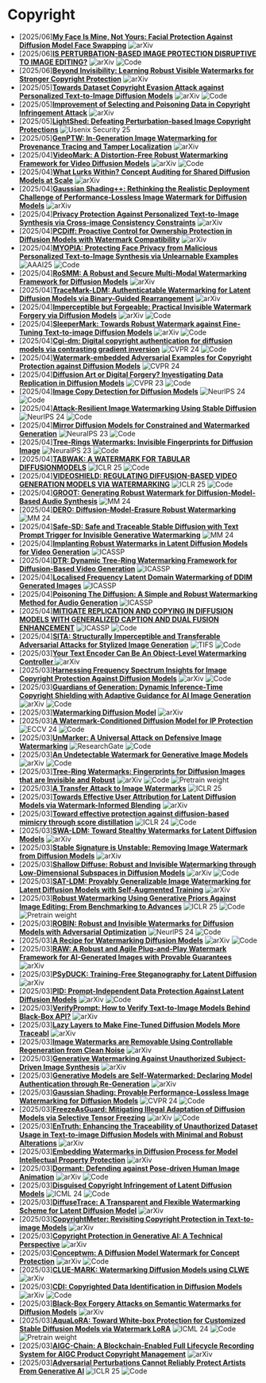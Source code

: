 # Copyright
- [2025/06]**[My Face Is Mine, Not Yours: Facial Protection Against Diffusion Model Face Swapping](https://arxiv.org/abs/2505.15336)** ![arXiv](https://img.shields.io/badge/arXiv-blue)
- [2025/06]**[IS PERTURBATION-BASED IMAGE PROTECTION DISRUPTIVE TO IMAGE EDITING?](https://arxiv.org/abs/2506.04394)** ![arXiv](https://img.shields.io/badge/arXiv-blue) ![Code](https://img.shields.io/badge/Code-violet)
- [2025/06]**[Beyond Invisibility: Learning Robust Visible Watermarks for Stronger Copyright Protection](https://arxiv.org/abs/2506.02665)** ![arXiv](https://img.shields.io/badge/arXiv-blue) 
- [2025/05]**[Towards Dataset Copyright Evasion Attack against Personalized Text-to-Image Diffusion Models](https://arxiv.org/abs/2505.02824)** ![arXiv](https://img.shields.io/badge/arXiv-blue) ![Code](https://img.shields.io/badge/Code-violet)
- [2025/05]**[Improvement of Selecting and Poisoning Data in Copyright Infringement Attack](https://cvpr25-advml.github.io/short_paper/15_Improvement_of_Selecting_a.pdf)** ![arXiv](https://img.shields.io/badge/arXiv-blue)
- [2025/05]**[LightShed: Defeating Perturbation-based Image Copyright Protections](https://www.usenix.org/system/files/conference/usenixsecurity25/sec25cycle1-prepub-1371-foerster.pdf)** ![Usenix Security 25](https://img.shields.io/badge/Usenix%20Security%2025-blue)
- [2025/05]**[GenPTW: In-Generation Image Watermarking for Provenance Tracing and Tamper Localization](https://arxiv.org/abs/2504.19567)** ![arXiv](https://img.shields.io/badge/arXiv-blue)
- [2025/04]**[VideoMark: A Distortion-Free Robust Watermarking Framework for Video Diffusion Models](https://arxiv.org/abs/2504.16359)** ![arXiv](https://img.shields.io/badge/arXiv-blue) ![Code](https://img.shields.io/badge/Code-violet)
- [2025/04]**[What Lurks Within? Concept Auditing for Shared Diffusion Models at Scale](https://arxiv.org/abs/2504.14815)** ![arXiv](https://img.shields.io/badge/arXiv-blue)
- [2025/04]**[Gaussian Shading++: Rethinking the Realistic Deployment Challenge of Performance-Lossless Image Watermark for Diffusion Models](https://arxiv.org/abs/2504.15026)** ![arXiv](https://img.shields.io/badge/arXiv-blue)
- [2025/04]**[Privacy Protection Against Personalized Text-to-Image Synthesis via Cross-image Consistency Constraints](https://arxiv.org/abs/2504.12747)** ![arXiv](https://img.shields.io/badge/arXiv-blue)
- [2025/04]**[PCDiff: Proactive Control for Ownership Protection in Diffusion Models with Watermark Compatibility](https://arxiv.org/abs/2504.11774)** ![arXiv](https://img.shields.io/badge/arXiv-blue)
- [2025/04]**[MYOPIA: Protecting Face Privacy from Malicious Personalized Text-to-Image Synthesis via Unlearnable Examples](https://ojs.aaai.org/index.php/AAAI/article/view/32075)** ![AAAI25](https://img.shields.io/badge/AAAI25-blue) ![Code](https://img.shields.io/badge/Code-violet)
- [2025/04]**[RoSMM: A Robust and Secure Multi-Modal Watermarking Framework for Diffusion Models](https://arxiv.org/abs/2504.02640)** ![arXiv](https://img.shields.io/badge/arXiv-blue)
- [2025/04]**[TraceMark-LDM: Authenticatable Watermarking for Latent Diffusion Models via Binary-Guided Rearrangement](https://arxiv.org/abs/2503.23332)** ![arXiv](https://img.shields.io/badge/arXiv-blue)
- [2025/04]**[Imperceptible but Forgeable: Practical Invisible Watermark Forgery via Diffusion Models](https://arxiv.org/abs/2503.22330)** ![arXiv](https://img.shields.io/badge/arXiv-blue) ![Code](https://img.shields.io/badge/Code-violet) 
- [2025/04]**[SleeperMark: Towards Robust Watermark against Fine-Tuning Text-to-image Diffusion Models](https://arxiv.org/abs/2412.04852)** ![arXiv](https://img.shields.io/badge/arXiv-blue) ![Code](https://img.shields.io/badge/Code-violet)
- [2025/04]**[Cgi-dm: Digital copyright authentication for diffusion models via contrasting gradient inversion](https://www.computer.org/csdl/proceedings-article/cvpr/2024/530000k812/20hMl4dBTEc)** ![CVPR 24](https://img.shields.io/badge/CVPR%2024-blue) ![Code](https://img.shields.io/badge/Code-violet)
- [2025/04]**[Watermark-embedded Adversarial Examples for Copyright Protection against Diffusion Models](https://openaccess.thecvf.com/content/CVPR2024/html/Zhu_Watermark-embedded_Adversarial_Examples_for_Copyright_Protection_against_Diffusion_Models_CVPR_2024_paper.html)** ![CVPR 24](https://img.shields.io/badge/CVPR%2024-blue)
- [2025/04]**[Diffusion Art or Digital Forgery? Investigating Data Replication in Diffusion Models](https://openaccess.thecvf.com/content/CVPR2023/html/Somepalli_Diffusion_Art_or_Digital_Forgery_Investigating_Data_Replication_in_Diffusion_CVPR_2023_paper.html)** ![CVPR 23](https://img.shields.io/badge/CVPR%2023-blue) ![Code](https://img.shields.io/badge/Code-violet)
- [2025/04]**[Image Copy Detection for Diffusion Models](https://proceedings.neurips.cc/paper_files/paper/2024/hash/1a000ee0f122d0bbd3edb9bf55170ea3-Abstract-Conference.html)** ![NeurlPS 24](https://img.shields.io/badge/NeuraIPS%2024-blue) ![Code](https://img.shields.io/badge/Code-violet)
- [2025/04]**[Attack-Resilient Image Watermarking Using Stable Diffusion](https://proceedings.neurips.cc/paper_files/paper/2024/hash/43d33182360378d5c8e69dd706c24f2f-Abstract-Conference.html)** ![NeurlPS 24](https://img.shields.io/badge/NeuraIPS%2024-blue) ![Code](https://img.shields.io/badge/Code-violet)
- [2025/04]**[Mirror Diffusion Models for Constrained and Watermarked Generation](https://proceedings.neurips.cc/paper_files/paper/2023/hash/85f5c7372625d1e0df0e3996f85062d6-Abstract-Conference.html)** ![NeuraIPS 23](https://img.shields.io/badge/NeuraIPS%2023-blue) ![Code](https://img.shields.io/badge/Code-violet)
- [2025/04]**[Tree-Rings Watermarks: Invisible Fingerprints for Diffusion Image](https://proceedings.neurips.cc/paper_files/paper/2023/hash/b54d1757c190ba20dbc4f9e4a2f54149-Abstract-Conference.html)** ![NeuraIPS 23](https://img.shields.io/badge/NeuraIPS%2023-blue) ![Code](https://img.shields.io/badge/Code-violet)
- [2025/04]**[TABWAK: A WATERMARK FOR TABULAR DIFFUSIONMODELS](https://openreview.net/forum?id=71pur4y8gs)** ![ICLR 25](https://img.shields.io/badge/ICLR%2025-blue) ![Code](https://img.shields.io/badge/Code-violet)
- [2025/04]**[VIDEOSHIELD: REGULATING DIFFUSION-BASED VIDEO GENERATION MODELS VIA WATERMARKING](https://arxiv.org/abs/2501.14195)** ![ICLR 25](https://img.shields.io/badge/ICLR%2025-blue) ![Code](https://img.shields.io/badge/Code-violet)
- [2025/04]**[GROOT: Generating Robust Watermark for Diffusion-Model-Based Audio Synthesis](https://dl.acm.org/doi/abs/10.1145/3664647.3680596)** ![MM 24](https://img.shields.io/badge/MM%2024-blue)
- [2025/04]**[DERO: Diffusion-Model-Erasure Robust Watermarking](https://dl.acm.org/doi/abs/10.1145/3664647.3681220)** ![MM 24](https://img.shields.io/badge/MM%2024-blue)
- [2025/04]**[Safe-SD: Safe and Traceable Stable Diffusion with Text Prompt Trigger for Invisible Generative Watermarking](https://dl.acm.org/doi/abs/10.1145/3664647.3681418)** ![MM 24](https://img.shields.io/badge/MM%2024-blue)
- [2025/04]**[Implanting Robust Watermarks in Latent Diffusion Models for Video Generation](https://ieeexplore.ieee.org/abstract/document/10888991)** ![ICASSP](https://img.shields.io/badge/ICASSP-blue)
- [2025/04]**[DTR: Dynamic Tree-Ring Watermarking Framework for Diffusion-Based Video Generation](https://ieeexplore.ieee.org/abstract/document/10888152)** ![ICASSP](https://img.shields.io/badge/ICASSP-blue)
- [2025/04]**[Localised Frequency Latent Domain Watermarking of DDIM Generated Images](https://ieeexplore.ieee.org/abstract/document/10890047)** ![ICASSP](https://img.shields.io/badge/ICASSP-blue)
- [2025/04]**[Poisoning The Diffusion: A Simple and Robust Watermarking Method for Audio Generation](https://ieeexplore.ieee.org/abstract/document/10889187)** ![ICASSP](https://img.shields.io/badge/ICASSP-blue)
- [2025/04]**[MITIGATE REPLICATION AND COPYING IN DIFFUSION MODELS WITH GENERALIZED CAPTION AND DUAL FUSION ENHANCEMENT](https://ieeexplore.ieee.org/abstract/document/10446820)** ![ICASSP](https://img.shields.io/badge/ICASSP-blue) ![Code](https://img.shields.io/badge/Code-violet)
- [2025/04]**[SITA: Structurally Imperceptible and Transferable Adversarial Attacks for Stylized Image Generation](https://ieeexplore.ieee.org/abstract/document/10943240)** ![TIFS](https://img.shields.io/badge/TIFS-blue) ![Code](https://img.shields.io/badge/Code-violet)
- [2025/03]**[Your Text Encoder Can Be An Object-Level Watermarking Controller
](https://arxiv.org/abs/2503.11945)** ![arXiv](https://img.shields.io/badge/arXiv-blue)
- [2025/03]**[Harnessing Frequency Spectrum Insights for Image Copyright Protection Against Diffusion Models](https://arxiv.org/abs/2503.11071)** ![arXiv](https://img.shields.io/badge/arXiv-blue) ![Code](https://img.shields.io/badge/Code-violet)
- [2025/03]**[Guardians of Generation: Dynamic Inference-Time Copyright Shielding with Adaptive Guidance for AI Image Generation
](https://arxiv.org/abs/2503.16171)** ![arXiv](https://img.shields.io/badge/arXiv-blue)  ![Code](https://img.shields.io/badge/Code-violet)
- [2025/03]**[Watermarking Diffusion Model](https://arxiv.org/abs/2305.12502)** ![arXiv](https://img.shields.io/badge/arXiv-blue)
- [2025/03]**[A Watermark-Conditioned Diffusion Model for IP Protection](https://link.springer.com/chapter/10.1007/978-3-031-72890-7_7)** ![ECCV 24](https://img.shields.io/badge/ECCV%2024-blue) ![Code](https://img.shields.io/badge/Code-violet)
- [2025/03]**[UnMarker: A Universal Attack on Defensive Image Watermarking](https://www.researchgate.net/profile/Andre-Kassis/publication/387126583_UnMarker_A_Universal_Attack_on_Defensive_Image_Watermarking/links/67613ac5e9b25e24af5c872b/UnMarker-A-Universal-Attack-on-Defensive-Image-Watermarking.pdf)** ![ResearchGate](https://img.shields.io/badge/ResearchGate-blue) ![Code](https://img.shields.io/badge/Code-violet)
- [2025/03]**[An Undetectable Watermark for Generative Image Models](https://arxiv.org/abs/2410.07369)** ![arXiv](https://img.shields.io/badge/arXiv-blue) ![Code](https://img.shields.io/badge/Code-violet)
- [2025/03]**[Tree-Ring Watermarks: Fingerprints for Diffusion Images that are Invisible and Robust](https://arxiv.org/abs/2305.20030)** ![arXiv](https://img.shields.io/badge/arXiv-blue) ![Code](https://img.shields.io/badge/Code-violet) ![Pretrain weight](https://img.shields.io/badge/Pretrain%20weight-important)
- [2025/03]**[A Transfer Attack to Image Watermarks](https://arxiv.org/abs/2403.15365)** ![ICLR 25](https://img.shields.io/badge/ICLR%2025-blue)
- [2025/03]**[Towards Effective User Attribution for Latent Diffusion Models via Watermark-Informed Blending](https://arxiv.org/abs/2409.10958)** ![arXiv](https://img.shields.io/badge/arXiv-blue)
- [2025/03]**[Toward effective protection against diffusion-based mimicry through score distillation](https://openreview.net/forum?id=NzxCMe88HX)** ![ICLR 24](https://img.shields.io/badge/ICLR%2024-blue) ![Code](https://img.shields.io/badge/Code-violet)
- [2025/03]**[SWA-LDM: Toward Stealthy Watermarks for Latent Diffusion Models](https://arxiv.org/abs/2502.10495)** ![arXiv](https://img.shields.io/badge/arXiv-blue)
- [2025/03]**[Stable Signature is Unstable: Removing Image Watermark from Diffusion Models](https://arxiv.org/abs/2405.07145)** ![arXiv](https://img.shields.io/badge/arXiv-blue)
- [2025/03]**[Shallow Diffuse: Robust and Invisible Watermarking through Low-Dimensional Subspaces in Diffusion Models](https://arxiv.org/abs/2410.21088)** ![arXiv](https://img.shields.io/badge/arXiv-blue) ![Code](https://img.shields.io/badge/Code-violet)
- [2025/03]**[SAT-LDM: Provably Generalizable Image Watermarking for Latent Diffusion Models with Self-Augmented Training](https://arxiv.org/abs/2501.00463)** ![arXiv](https://img.shields.io/badge/arXiv-blue)
- [2025/03]**[Robust Watermarking Using Generative Priors Against Image Editing: From Benchmarking to Advances](https://arxiv.org/abs/2410.18775)** ![ICLR 25](https://img.shields.io/badge/ICLR%2025-blue) ![Code](https://img.shields.io/badge/Code-violet) ![Pretrain weight](https://img.shields.io/badge/Pretrain%20weight-important)
- [2025/03]**[ROBIN: Robust and Invisible Watermarks for Diffusion Models with Adversarial Optimization](https://proceedings.neurips.cc/paper_files/paper/2024/hash/073c8584ef86bee26fe9d639ec648e28-Abstract-Conference.html)** ![NeurlPS 24](https://img.shields.io/badge/NeuraIPS%2024-blue) ![Code](https://img.shields.io/badge/Code-violet)
- [2025/03]**[A Recipe for Watermarking Diffusion Models](https://arxiv.org/abs/2303.10137)** ![arXiv](https://img.shields.io/badge/arXiv-blue) ![Code](https://img.shields.io/badge/Code-violet)
- [2025/03]**[RAW: A Robust and Agile Plug-and-Play Watermark Framework for AI-Generated Images with Provable Guarantees](https://arxiv.org/abs/2403.18774)** ![arXiv](https://img.shields.io/badge/arXiv-blue)
- [2025/03]**[PSyDUCK: Training-Free Steganography for Latent Diffusion](https://arxiv.org/abs/2501.19172)** ![arXiv](https://img.shields.io/badge/arXiv-blue)
- [2025/03]**[PID: Prompt-Independent Data Protection Against Latent Diffusion Models](https://arxiv.org/abs/2406.15305)** ![arXiv](https://img.shields.io/badge/arXiv-blue) ![Code](https://img.shields.io/badge/Code-violet)
- [2025/03]**[VerifyPrompt: How to Verify Text-to-Image Models Behind Black-Box API?](https://arxiv.org/abs/2410.22725)** ![arXiv](https://img.shields.io/badge/arXiv-blue)
- [2025/03]**[Lazy Layers to Make Fine-Tuned Diffusion Models More Traceabl](https://arxiv.org/abs/2405.00466)** ![arXiv](https://img.shields.io/badge/arXiv-blue)
- [2025/03]**[Image Watermarks are Removable Using Controllable Regeneration from Clean Noise](https://arxiv.org/abs/2410.05470)** ![arXiv](https://img.shields.io/badge/arXiv-blue)
- [2025/03]**[Generative Watermarking Against Unauthorized Subject-Driven Image Synthesis](https://arxiv.org/abs/2306.07754)** ![arXiv](https://img.shields.io/badge/arXiv-blue)
- [2025/03]**[Generative Models are Self-Watermarked: Declaring Model Authentication through Re-Generation](https://arxiv.org/abs/2402.16889)** ![arXiv](https://img.shields.io/badge/arXiv-blue)
- [2025/03]**[Gaussian Shading: Provable Performance-Lossless Image Watermarking for Diffusion Models](https://openaccess.thecvf.com/content/CVPR2024/html/Yang_Gaussian_Shading_Provable_Performance-Lossless_Image_Watermarking_for_Diffusion_Models_CVPR_2024_paper.html)** ![CVPR 24](https://img.shields.io/badge/CVPR%2024-blue) ![Code](https://img.shields.io/badge/Code-violet)
- [2025/03]**[FreezeAsGuard: Mitigating Illegal Adaptation of Diffusion Models via Selective Tensor Freezing](https://arxiv.org/abs/2405.17472)** ![arXiv](https://img.shields.io/badge/arXiv-blue) ![Code](https://img.shields.io/badge/Code-violet)
- [2025/03]**[EnTruth: Enhancing the Traceability of Unauthorized Dataset Usage in Text-to-image Diffusion Models with Minimal and Robust Alterations](https://arxiv.org/abs/2406.13933)** ![arXiv](https://img.shields.io/badge/arXiv-blue)
- [2025/03]**[Embedding Watermarks in Diffusion Process for Model Intellectual Property Protection](https://arxiv.org/abs/2410.22445)** ![arXiv](https://img.shields.io/badge/arXiv-blue)
- [2025/03]**[Dormant: Defending against Pose-driven Human Image Animation](https://arxiv.org/abs/2409.14424)** ![arXiv](https://img.shields.io/badge/arXiv-blue) ![Code](https://img.shields.io/badge/Code-violet)
- [2025/03]**[Disguised Copyright Infringement of Latent Diffusion Models](https://arxiv.org/abs/2404.06737)** ![ICML 24](https://img.shields.io/badge/ICML%2024-blue) ![Code](https://img.shields.io/badge/Code-violet)
- [2025/03]**[DiffuseTrace: A Transparent and Flexible Watermarking Scheme for Latent Diffusion Model](https://arxiv.org/abs/2405.02696)**  ![arXiv](https://img.shields.io/badge/arXiv-blue)
- [2025/03]**[CopyrightMeter: Revisiting Copyright Protection in Text-to-image Models](https://arxiv.org/abs/2411.13144)** ![arXiv](https://img.shields.io/badge/arXiv-blue)
- [2025/03]**[Copyright Protection in Generative AI: A Technical Perspective](https://arxiv.org/abs/2402.02333)** ![arXiv](https://img.shields.io/badge/arXiv-blue)
- [2025/03]**[Conceptwm: A Diffusion Model Watermark for Concept Protection](https://arxiv.org/abs/2411.11688)** ![arXiv](https://img.shields.io/badge/arXiv-blue) ![Code](https://img.shields.io/badge/Code-violet)
- [2025/03]**[CLUE-MARK: Watermarking Diffusion Models using CLWE](https://arxiv.org/abs/2411.11434)** ![arXiv](https://img.shields.io/badge/arXiv-blue)
- [2025/03]**[CDI: Copyrighted Data Identification in Diffusion Models](https://arxiv.org/abs/2411.12858)** ![arXiv](https://img.shields.io/badge/arXiv-blue) ![Code](https://img.shields.io/badge/Code-violet)
- [2025/03]**[Black-Box Forgery Attacks on Semantic Watermarks for Diffusion Models](https://arxiv.org/abs/2412.03283)** ![arXiv](https://img.shields.io/badge/arXiv-blue)
- [2025/03]**[AquaLoRA: Toward White-box Protection for Customized Stable Diffusion Models via Watermark LoRA](https://arxiv.org/abs/2405.11135)** ![ICML 24](https://img.shields.io/badge/ICML%2024-blue) ![Code](https://img.shields.io/badge/Code-violet) ![Pretrain weight](https://img.shields.io/badge/Pretrain%20weight-important)
- [2025/03]**[AIGC-Chain: A Blockchain-Enabled Full Lifecycle Recording System for AIGC Product Copyright Management](https://arxiv.org/abs/2406.14966)** ![arXiv](https://img.shields.io/badge/arXiv-blue)
- [2025/03]**[Adversarial Perturbations Cannot Reliably Protect Artists From Generative AI](https://arxiv.org/abs/2406.12027)** ![ICLR 25](https://img.shields.io/badge/ICLR%2025-blue) ![Code](https://img.shields.io/badge/Code-violet)
